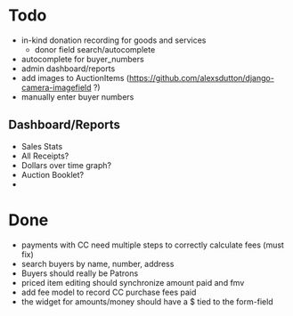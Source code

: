 # Todo

- in-kind donation recording for goods and services
    - donor field search/autocomplete
- autocomplete for buyer_numbers
- admin dashboard/reports
- add images to AuctionItems (https://github.com/alexsdutton/django-camera-imagefield ?)
- manually enter buyer numbers

## Dashboard/Reports

- Sales Stats
- All Receipts?
- Dollars over time graph?
- Auction Booklet?
- 

# Done
- payments with CC need multiple steps to correctly calculate fees (must fix)
- search buyers by name, number, address
- Buyers should really be Patrons
- priced item editing should synchronize amount paid and fmv
- add fee model to record CC purchase fees paid
- the widget for amounts/money should have a $ tied to the form-field
